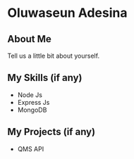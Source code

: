 # Oluwaseun Adesina

## About Me

Tell us a little bit about yourself.

## My Skills (if any)

- Node Js
- Express Js
- MongoDB

## My Projects (if any)

- QMS API
